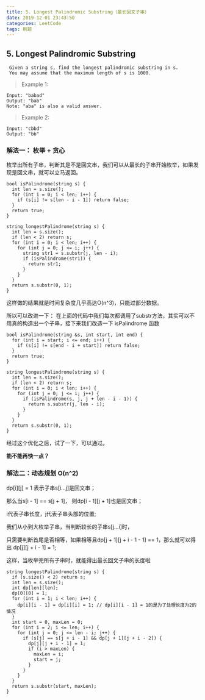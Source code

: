 ```yaml
---
title: 5. Longest Palindromic Substring（最长回文子串）
date: 2019-12-01 23:43:50
categories: LeetCode
tags: 刷题
---
```



## 5. Longest Palindromic Substring

```
 Given a string s, find the longest palindromic substring in s. 
 You may assume that the maximum length of s is 1000.
```

> Example 1:
```
Input: "babad"
Output: "bab"
Note: "aba" is also a valid answer.
```

> Example 2:
```
Input: "cbbd"
Output: "bb"
```

<!-- more -->

### 解法一： 枚举 + 贪心

枚举出所有子串，判断其是不是回文串，我们可以从最长的子串开始枚举，如果发现是回文串，就可以立马返回。

```
bool isPalindrome(string s) {
  int len = s.size();
  for (int i = 0; i < len; i++) {
    if (s[i] != s[len - i - 1]) return false;
  }
  return true;
}

string longestPalindrome(string s) {
  int len = s.size();
  if (len < 2) return s;
  for (int i = 0; i < len; i++) {
    for (int j = 0; j <= i; j++) {
      string str1 = s.substr(j, len - i);
      if (isPalindrome(str1)) {
        return str1;
      }
    }
  }
  return s.substr(0, 1);
}
```
这样做的结果就是时间复杂度几乎高达O(n^3)，只能过部分数据。

所以可以改进一下：
在上面的代码中我们每次都调用了substr方法，其实可以不用真的构造出一个子串，接下来我们改造一下 isPalindrome 函数

```
bool isPalindrome(string &s, int start, int end) {
  for (int i = start; i <= end; i++) {
    if (s[i] != s[end - i + start]) return false;
  }
  return true;
}

string longestPalindrome(string s) {
  int len = s.size();
  if (len < 2) return s;
  for (int i = 0; i < len; i++) {
    for (int j = 0; j <= i; j++) {
      if (isPalindrome(s, j, j + len - i - 1)) {
        return s.substr(j, len - i);
      }
    }
  }
  return s.substr(0, 1);
}
```
经过这个优化之后，试了一下，可以通过。

**能不能再快一点？**

### 解法二：动态规划 O(n^2) 

dp[i][j] = 1 表示子串s[i...j]是回文串；

那么当s[i - 1] == s[j + 1]， 则dp[i - 1][j + 1]也是回文串；

i代表子串长度，j代表子串头部的位置;

我们从小到大枚举子串，当判断较长的子串s[j...i]时，

只需要判断首尾是否相等，如果相等且dp[j + 1][j + i - 1 - 1] == 1，那么就可以得出 dp[j][j + i - 1] = 1;

这样，当枚举完所有子串时，就能得出最长回文子串的长度啦

```
string longestPalindrome(string s) {
  if (s.size() < 2) return s;
  int len = s.size();
  int dp[len][len];
  dp[0][0] = 1;
  for (int i = 1; i < len; i++) {
    dp[i][i - 1] = dp[i][i] = 1; // dp[i][i - 1] = 1的是为了处理长度为2的情况
  }
  int start = 0, maxLen = 0;
  for (int i = 2; i <= len; i++) {
    for (int j = 0; j <= len - i; j++) {
      if (s[j] == s[j + i - 1] && dp[j + 1][j + i - 2]) {
        dp[j][j + i - 1] = 1;
        if (i > maxLen) {
          maxLen = i;
          start = j;
        }
      }
    }
  }
  return s.substr(start, maxLen);
}
```